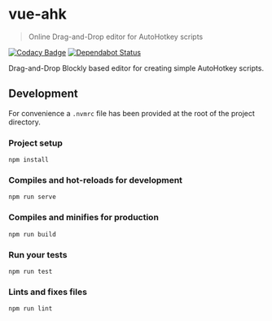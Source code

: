 # vue-ahk
> Online Drag-and-Drop editor for AutoHotkey scripts

[![Codacy Badge](https://api.codacy.com/project/badge/Grade/7be067bb06f24eb5b8d67a50971e8f78)](https://app.codacy.com/app/zvecr/vue-ahk?utm_source=github.com&utm_medium=referral&utm_content=zvecr/vue-ahk&utm_campaign=Badge_Grade_Dashboard)
[![Dependabot Status](https://api.dependabot.com/badges/status?host=github&repo=zvecr/vue-ahk)](https://dependabot.com)

Drag-and-Drop Blockly based editor for creating simple AutoHotkey scripts.

## Development
For convenience a `.nvmrc` file has been provided at the root of the project directory.

### Project setup
```
npm install
```

### Compiles and hot-reloads for development
```
npm run serve
```

### Compiles and minifies for production
```
npm run build
```

### Run your tests
```
npm run test
```

### Lints and fixes files
```
npm run lint
```
